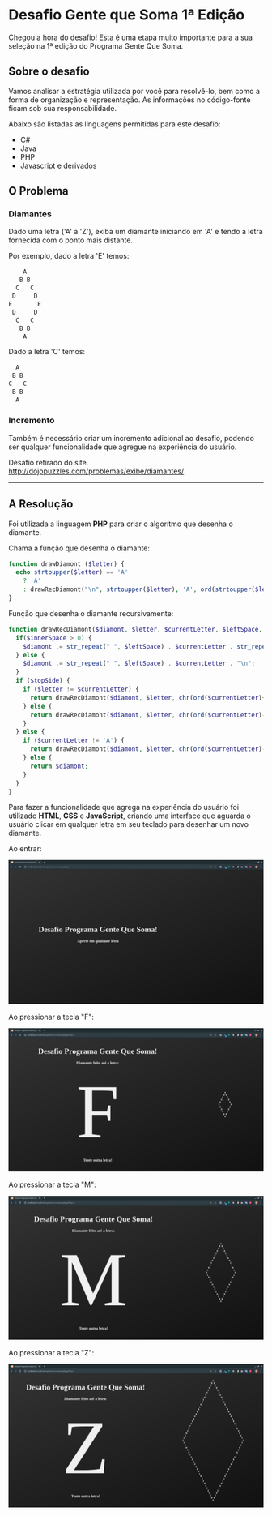 # Desafio Gente que Soma 1ª Edição

Chegou a hora do desafio! Esta é uma etapa muito importante para a sua seleção na 1ª edição do Programa Gente Que Soma.

## Sobre o desafio

Vamos analisar a estratégia utilizada por você para resolvê-lo, bem como a forma de organização e representação. As informações no código-fonte ficam sob sua responsabilidade.

Abaixo são listadas as linguagens permitidas para este desafio:

- C#
- Java
- PHP
- Javascript e derivados

## O Problema

### Diamantes

Dado uma letra ('A' a 'Z'), exiba um diamante iniciando em 'A' e tendo a letra fornecida com o ponto mais distante.

Por exemplo, dado a letra 'E' temos:

```text
    A
   B B
  C   C
 D     D
E       E
 D     D
  C   C
   B B
    A
```

Dado a letra 'C' temos:

```text
  A
 B B
C   C
 B B
  A
```

### Incremento

Também é necessário criar um incremento adicional ao desafio, podendo ser qualquer funcionalidade que agregue na experiência do usuário.

Desafio retirado do site.
<http://dojopuzzles.com/problemas/exibe/diamantes/>

---

## A Resolução

Foi utilizada a linguagem **PHP** para criar o algorítmo que desenha o diamante.

Chama a função que desenha o diamante:

```php
function drawDiamont ($letter) {
  echo strtoupper($letter) == 'A'
    ? 'A'
    : drawRecDiamont("\n", strtoupper($letter), 'A', ord(strtoupper($letter))-ord('A'), -1, true);
}
```

Função que desenha o diamante recursivamente:

```php
function drawRecDiamont($diamont, $letter, $currentLetter, $leftSpace, $innerSpace, $topSide) {
  if($innerSpace > 0) {
    $diamont .= str_repeat(" ", $leftSpace) . $currentLetter . str_repeat(" ", $innerSpace) . $currentLetter . "\n";
  } else {
    $diamont .= str_repeat(" ", $leftSpace) . $currentLetter . "\n";
  }
  if ($topSide) {
    if ($letter != $currentLetter) {
      return drawRecDiamont($diamont, $letter, chr(ord($currentLetter)+1), $leftSpace - 1, $innerSpace + 2, true);
    } else {
      return drawRecDiamont($diamont, $letter, chr(ord($currentLetter)-1), $leftSpace + 1, $innerSpace - 2, false);
    }
  } else {
    if ($currentLetter != 'A') {
      return drawRecDiamont($diamont, $letter, chr(ord($currentLetter)-1), $leftSpace + 1, $innerSpace - 2, false);
    } else {
      return $diamont;
    }
  }
}
```

Para fazer a funcionalidade que agrega na experiência do usuário foi utilizado **HTML**, **CSS** e **JavaScript**, criando uma interface que aguarda o usuário clicar em qualquer letra em seu teclado para desenhar um novo diamante.

Ao entrar:

![print1](screenshots/print1.png)

Ao pressionar a tecla "F":

![print2](screenshots/print2.png)

Ao pressionar a tecla "M":

![print3](screenshots/print3.png)

Ao pressionar a tecla "Z":

![print4](screenshots/print4.png)
